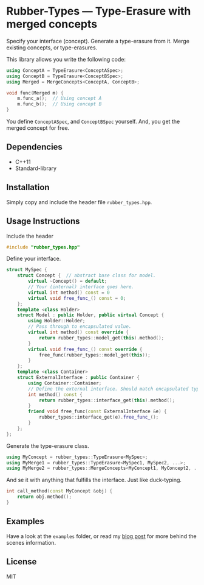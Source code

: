 # Rubber-Types — Type-Erasure with merged concepts

Specify your interface (concept). Generate a type-erasure from it. Merge
existing concepts, or type-erasures.

This library allows you write the following code:

``` cpp
using ConceptA = TypeErasure<ConceptASpec>;
using ConceptB = TypeErasure<ConceptBSpec>;
using Merged = MergeConcepts<ConceptA, ConceptB>;

void func(Merged m) {
    m.func_a();  // Using concept A
    m.func_b();  // Using concept B
}
```

You define `ConceptASpec`, and `ConceptBSpec` yourself. And, you get the
merged concept for free.


## Dependencies

 * C++11
 * Standard-library


## Installation

Simply copy and include the header file `rubber_types.hpp`.


## Usage Instructions

Include the header
``` cpp
#include "rubber_types.hpp"
```

Define your interface.
``` cpp
struct MySpec {
    struct Concept {  // abstract base class for model.
        virtual ~Concept() = default;
        // Your (internal) interface goes here.
        virtual int method() const = 0
        virtual void free_func_() const = 0;
    };
    template <class Holder>
    struct Model : public Holder, public virtual Concept {
        using Holder::Holder;
        // Pass through to encapsulated value.
        virtual int method() const override {
            return rubber_types::model_get(this).method();
        }
        virtual void free_func_() const override {
            free_func(rubber_types::model_get(this));
        }
    };
    template <class Container>
    struct ExternalInterface : public Container {
        using Container::Container;
        // Define the external interface. Should match encapsulated type.
        int method() const {
            return rubber_types::interface_get(this).method();
        }
        friend void free_func(const ExternalInterface &e) {
            rubber_types::interface_get(e).free_func_();
        }
    };
};
```

Generate the type-erasure class.
``` cpp
using MyConcept = rubber_types::TypeErasure<MySpec>;
using MyMerge1 = rubber_types::TypeErasure<MySpec1, MySpec2, ...>;
using MyMerge2 = rubber_types::MergeConcepts<MyConcept1, MyConcept2, ...>;
```

And se it with anything that fulfills the interface. Just like duck-typing.
``` cpp
int call_method(const MyConcept &obj) {
    return obj.method();
}
```


## Examples

Have a look at the `examples` folder, or read my [blog
post](http://aherrmann.github.io/programming/2014/10/19/type-erasure-with-merged-concepts/)
for more behind the scenes information.


## License

MIT
